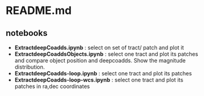 # README.md

## notebooks

- **ExtractdeepCoadds.ipynb** : select on set of tract/ patch and plot it
- **ExtractdeepCoaddsObjects.ipynb** : select one tract and plot its patches and compare object position and deepcoadds. Show the magnitude distribution.
- **ExtractdeepCoadds-loop.ipynb** : select one tract and plot its patches
- **ExtractdeepCoadds-loop-wcs.ipynb** : select one tract and plot its patches in ra,dec coordinates
